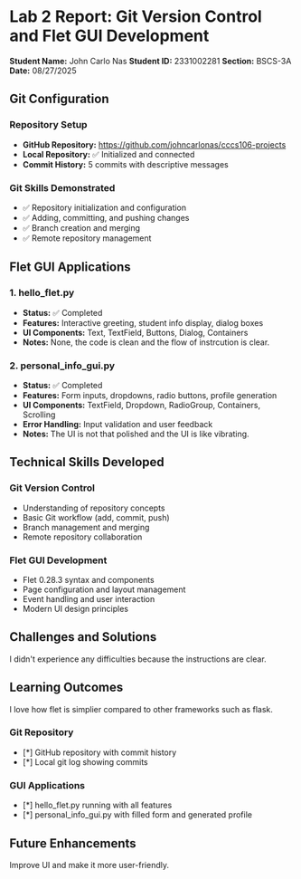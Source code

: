 # Lab 2 Report: Git Version Control and Flet GUI Development

**Student Name:** John Carlo Nas
**Student ID:** 2331002281
**Section:** BSCS-3A
**Date:** 08/27/2025

## Git Configuration

### Repository Setup
- **GitHub Repository:** https://github.com/johncarlonas/cccs106-projects
- **Local Repository:** ✅ Initialized and connected
- **Commit History:** 5 commits with descriptive messages

### Git Skills Demonstrated
- ✅ Repository initialization and configuration
- ✅ Adding, committing, and pushing changes
- ✅ Branch creation and merging
- ✅ Remote repository management

## Flet GUI Applications

### 1. hello_flet.py
- **Status:** ✅ Completed
- **Features:** Interactive greeting, student info display, dialog boxes
- **UI Components:** Text, TextField, Buttons, Dialog, Containers
- **Notes:** None, the code is clean and the flow of instrcution is clear.

### 2. personal_info_gui.py
- **Status:** ✅ Completed
- **Features:** Form inputs, dropdowns, radio buttons, profile generation
- **UI Components:** TextField, Dropdown, RadioGroup, Containers, Scrolling
- **Error Handling:** Input validation and user feedback
- **Notes:** The UI is not that polished and the UI is like vibrating.

## Technical Skills Developed

### Git Version Control
- Understanding of repository concepts
- Basic Git workflow (add, commit, push)
- Branch management and merging
- Remote repository collaboration

### Flet GUI Development
- Flet 0.28.3 syntax and components
- Page configuration and layout management
- Event handling and user interaction
- Modern UI design principles

## Challenges and Solutions

I didn't experience any difficulties because the instructions are clear.

## Learning Outcomes

I love how flet is simplier compared to other frameworks such as flask.

### Git Repository
- [*] GitHub repository with commit history
- [*] Local git log showing commits

### GUI Applications
- [*] hello_flet.py running with all features
- [*] personal_info_gui.py with filled form and generated profile

## Future Enhancements

Improve UI and make it more user-friendly.
